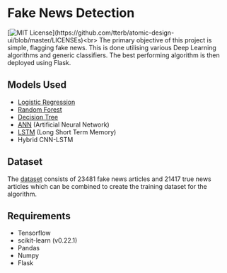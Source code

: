 # Fake News Detection

[![MIT License](https://img.shields.io/apm/l/atomic-design-ui.svg?)](https://github.com/tterb/atomic-design-ui/blob/master/LICENSEs)<br>
The primary objective of this project is simple, flagging fake news. This is done utilising various Deep Learning algorithms and generic classifiers. The best performing algorithm is then deployed using Flask.

## Models Used

- [Logistic Regression](https://towardsdatascience.com/logistic-regression-detailed-overview-46c4da4303bc)
- [Random Forest](https://towardsdatascience.com/understanding-random-forest-58381e0602d2)
- [Decision Tree](https://towardsdatascience.com/decision-trees-in-machine-learning-641b9c4e8052)
- [ANN](https://www.datasciencecentral.com/profiles/blogs/artificial-neural-network-ann-in-machine-learning) (Artificial Neural Network)
- [LSTM](https://towardsdatascience.com/illustrated-guide-to-lstms-and-gru-s-a-step-by-step-explanation-44e9eb85bf21) (Long Short Term Memory)
- Hybrid CNN-LSTM

## Dataset

The [dataset](https://github.com/AkashShukla09/Fake-news-detection-system/tree/main/data) consists of 23481 fake news articles and 21417 true news articles which can be combined to create the training dataset for the algorithm.

## Requirements

- Tensorflow
- scikit-learn (v0.22.1)
- Pandas
- Numpy
- Flask
